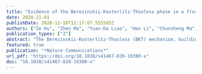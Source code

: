 ```yaml
---
title: "Evidence of the Berezinskii-Kosterlitz-Thouless phase in a frustrated magnet"
date: 2020-11-01
publishDate: 2020-11-10T12:17:07.555505Z
authors: ["Ze Hu", "Zhen Ma", "Yuan-Da Liao", "Han Li", "Chunsheng Ma", "Yi Cui", "Yanyan Shangguan", "Zhentao Huang", "Yang Qi", "Wei Li", "Zi Yang Meng", "Jinsheng Wen", "Weiqiang Yu"]
publication_types: ["2"]
abstract: "The Berezinskii-Kosterlitz-Thouless (BKT) mechanism, building upon proliferation of topological defects in 2D systems, is the first example of phase transition beyond the Landau-Ginzburg paradigm of symmetry breaking. Such a topological phase transition has long been sought yet undiscovered directly in magnetic materials. Here, we pin down two transitions that bound a BKT phase in an ideal 2D frustrated magnet TmMgGaO4, via nuclear magnetic resonance under in-plane magnetic fields, which do not disturb the low-energy electronic states and allow BKT fluctuations to be detected sensitively. Moreover, by applying out-of-plane fields, we find a critical scaling behavior of the magnetic susceptibility expected for the BKT transition. The experimental findings can be explained by quantum Monte Carlo simulations applied on an accurate triangular-lattice Ising model of the compound which hosts a BKT phase. These results provide a concrete example for the BKT phase and offer an ideal platform for future investigations on the BKT physics in magnetic materials."
featured: true 
publication: "*Nature Communications*"
url_pdf: "https://doi.org/10.1038/s41467-020-19380-x"
doi: "10.1038/s41467-020-19380-x"
---
```


